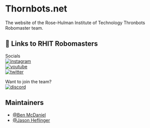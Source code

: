 
# Thornbots.net

The website of the Rose-Hulman Institute of Technology Thronbots Robomaster team. 

## 🔗 Links to RHIT Robomasters
Socials  
[![instagram](https://img.shields.io/badge/Instagram-E4405F?style=for-the-badge&logo=instagram&logoColor=white)](https://www.instagram.com/rhit_robomasters/)  
[![youtube](https://img.shields.io/badge/YouTube-FF0000?style=for-the-badge&logo=youtube&logoColor=white)](https://www.youtube.com/channel/UCGW1ZwIHp_8FW-VaD9GT_aw)   
[![twitter](https://img.shields.io/badge/Twitter-1DA1F2?style=for-the-badge&logo=twitter&logoColor=white)](https://twitter.com/rhit_rm) 

Want to join the team?  
[![discord](https://img.shields.io/badge/Discord-7289DA?style=for-the-badge&logo=discord&logoColor=white)](https://discord.gg/jRsZXSR5GN)
## Maintainers  
- [@Ben McDaniel](https://github.com/Ben-McDaniel)  
- [@Jason Heflinger](https://github.com/JHeflinger)  

